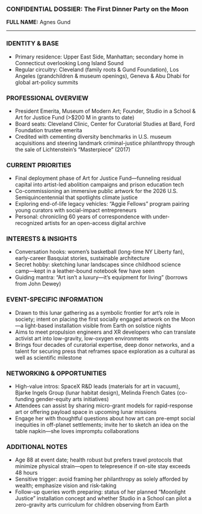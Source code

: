 ### CONFIDENTIAL DOSSIER: The First Dinner Party on the Moon

**FULL NAME:** Agnes Gund

---
### IDENTITY & BASE
- Primary residence: Upper East Side, Manhattan; secondary home in Connecticut overlooking Long Island Sound
- Regular circuitry: Cleveland (family roots & Gund Foundation), Los Angeles (grandchildren & museum openings), Geneva & Abu Dhabi for global art-policy summits

### PROFESSIONAL OVERVIEW
- President Emerita, Museum of Modern Art; Founder, Studio in a School & Art for Justice Fund (>$200 M in grants to date)
- Board seats: Cleveland Clinic, Center for Curatorial Studies at Bard, Ford Foundation trustee emerita
- Credited with cementing diversity benchmarks in U.S. museum acquisitions and steering landmark criminal-justice philanthropy through the sale of Lichtenstein’s “Masterpiece” (2017)

### CURRENT PRIORITIES
- Final deployment phase of Art for Justice Fund—funneling residual capital into artist-led abolition campaigns and prison education tech
- Co-commissioning an immersive public artwork for the 2026 U.S. Semiquincentennial that spotlights climate justice
- Exploring end-of-life legacy vehicles: “Aggie Fellows” program pairing young curators with social-impact entrepreneurs
- Personal: chronicling 60 years of correspondence with under-recognized artists for an open-access digital archive

### INTERESTS & INSIGHTS
- Conversation hooks: women’s basketball (long-time NY Liberty fan), early-career Basquiat stories, sustainable architecture
- Secret hobby: sketching lunar landscapes since childhood science camp—kept in a leather-bound notebook few have seen
- Guiding mantra: “Art isn’t a luxury—it’s equipment for living” (borrows from John Dewey)

### EVENT-SPECIFIC INFORMATION
- Drawn to this lunar gathering as a symbolic frontier for art’s role in society; intent on placing the first socially engaged artwork on the Moon—a light-based installation visible from Earth on solstice nights
- Aims to meet propulsion engineers and XR developers who can translate activist art into low-gravity, low-oxygen environments
- Brings four decades of curatorial expertise, deep donor networks, and a talent for securing press that reframes space exploration as a cultural as well as scientific milestone

### NETWORKING & OPPORTUNITIES
- High-value intros: SpaceX R&D leads (materials for art in vacuum), Bjarke Ingels Group (lunar habitat design), Melinda French Gates (co-funding gender-equity arts initiatives)
- Attendees can assist by sharing micro-grant models for rapid-response art or offering payload space in upcoming lunar missions
- Engage her with thoughtful questions about how art can pre-empt social inequities in off-planet settlements; invite her to sketch an idea on the table napkin—she loves impromptu collaborations

### ADDITIONAL NOTES
- Age 88 at event date; health robust but prefers travel protocols that minimize physical strain—open to telepresence if on-site stay exceeds 48 hours
- Sensitive trigger: avoid framing her philanthropy as solely afforded by wealth; emphasize vision and risk-taking
- Follow-up queries worth preparing: status of her planned “Moonlight Justice” installation concept and whether Studio in a School can pilot a zero-gravity arts curriculum for children observing from Earth